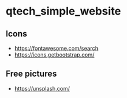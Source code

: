 # qtech_simple_website

## Icons
- https://fontawesome.com/search
- https://icons.getbootstrap.com/

## Free pictures
- https://unsplash.com/